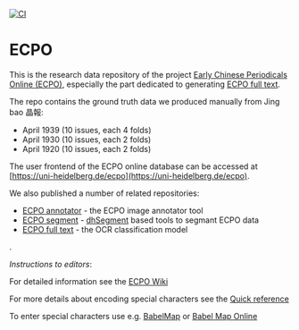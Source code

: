 [![CI](https://github.com/hcts-hra/ecpo/actions/workflows/ci.yml/badge.svg?branch=master)](https://github.com/hcts-hra/ecpo/actions/workflows/ci.yml)

# ECPO
This is the research data repository of the project [Early Chinese Periodicals Online (ECPO)](https://www.hcts.uni-heidelberg.de/en/research/heidelberg-research-architecture/early-chinese-periodicals-online), especially the  part dedicated to generating [ECPO full text](https://www.hcts.uni-heidelberg.de/en/research/heidelberg-research-architecture/ecpo-full-text). 

The repo contains the ground truth data we produced manually from Jing bao 晶報:
-   April 1939 (10 issues, each 4 folds)
-   April 1930 (10 issues, each 2 folds)
-   April 1920 (10 issues, each 2 folds)

The user frontend of the ECPO online database can be accessed at [https://uni-heidelberg.de/ecpo](https://uni-heidelberg.de/ecpo).

We also published a number of related repositories:
-   [ECPO annotator](https://ecpo.existsolutions.com/exist/apps/ecpo/) - the ECPO image annotator tool
-   [ECPO segment](https://github.com/hcts-hra/ecpo-segment) - [dhSegment](https://github.com/dhlab-epfl/dhSegment) based tools to segmant ECPO data
-   [ECPO full text](https://github.com/hcts-hra/ecpo-fulltext-experiments) - the OCR classification model 

.

_Instructions to editors_:

For detailed information see the [ECPO Wiki](https://github.com/hcts-hra/ecpo-data/wiki)

For more details about encoding special characters see the [Quick reference](https://github.com/exc-asia-and-europe/ecpo/wiki/Rare-Characters-and-Special-Glyphs#quickreference)

To enter special characters use e.g. [BabelMap](http://www.babelstone.co.uk/Software/BabelMap.html) or [Babel Map Online](http://www.babelstone.co.uk/Unicode/babelmap.html)
